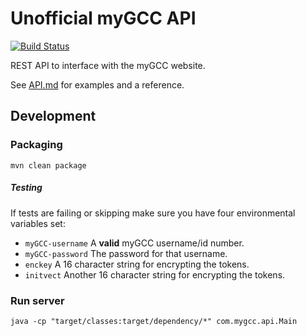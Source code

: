# Unofficial myGCC API

[![Build Status](https://travis-ci.com/davidcorbin/mygcc-api.svg?token=dxqddm4qxdWvzPBrhpv6&branch=master)](https://travis-ci.com/davidcorbin/mygcc-api)

REST API to interface with the myGCC website.

See [API.md](API.md) for examples and a reference.

## Development

### Packaging
```mvn clean package```

##### Testing
If tests are failing or skipping make sure you have four environmental variables set:
- `myGCC-username` A **valid** myGCC username/id number.
- `myGCC-password` The password for that username.
- `enckey` A 16 character string for encrypting the tokens.
- `initvect` Another 16 character string for encrypting the tokens.

### Run server
```java -cp "target/classes:target/dependency/*" com.mygcc.api.Main```
